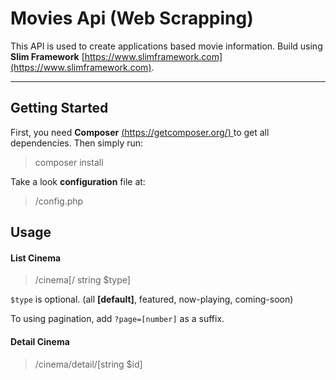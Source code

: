 Movies Api (Web Scrapping)
===================

This API is used to create applications based movie information. Build using **Slim Framework** [https://www.slimframework.com](https://www.slimframework.com).

----------

Getting Started
-------------

First, you need **Composer** [(https://getcomposer.org/)
](https://getcomposer.org/) to get all dependencies.
Then simply run:

> composer install

Take a look **configuration** file at:

> /config.php

Usage
-------------
####  List Cinema
>/cinema[/ string $type]

`$type` is optional. (all **[default]**, featured, now-playing, coming-soon)

To using pagination, add `?page=[number]` as a suffix.

####  Detail Cinema

>/cinema/detail/[string $id]